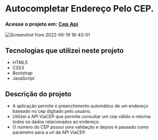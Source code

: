 # Autocompletar Endereço Pelo CEP. 

### Acesse o projeto em: [Cep Api](https://ymychaell.github.io/Cep_API/)

![Screenshot from 2022-06-19 18-43-01](https://user-images.githubusercontent.com/88352644/174501463-c17686f3-5d1d-4e07-9ba9-cbd69f213b2d.png)

## Tecnologias que utilizei neste projeto

  - HTML5
  - CSS3
  - Bootstrap
  - JavaScript

## Descrição do projeto

  - A aplicação permite o preenchimento automático de um endereço baseado no cep digitado pelo usuário.
  - Utilizei a API ViaCEP que permite consultar um cep válido e retorna todos os dados relacionados ao endereço.
  - O número do CEP possui uma validação e depois é passado como parametro para a url da API ViaCEP.
